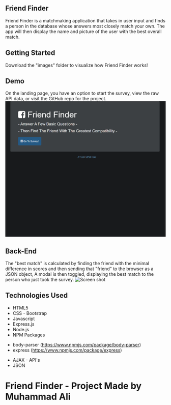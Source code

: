 ## Friend Finder 
Friend Finder is a matchmaking application that takes in user input and finds a person in the database whose answers most closely match your own.
The app will then display the name and picture of the user with the best overall match.


## Getting Started
Download the "images" folder to visualize how Friend Finder works!


## Demo
On the landing page, you have an option to start the survey, view the raw API data, or visit the GitHub repo for the project.
![Screen shot](images/DEMO.gif)


## Back-End
The "best match" is calculated by finding the friend with the minimal difference in scores and then sending that "friend" to the browser as a JSON object, 
A modal is then toggled, displaying the best match to the person who just took the survey.
![Screen shot](images/APIJSON.gif)


## Technologies Used
* HTML5
* CSS - Bootstrap
* Javascript
* Express.js
* Node.js
* NPM Packages
- body-parser (https://www.npmjs.com/package/body-parser)
- express (https://www.npmjs.com/package/express)
* AJAX - API's
* JSON

# Friend Finder - Project Made by Muhammad Ali